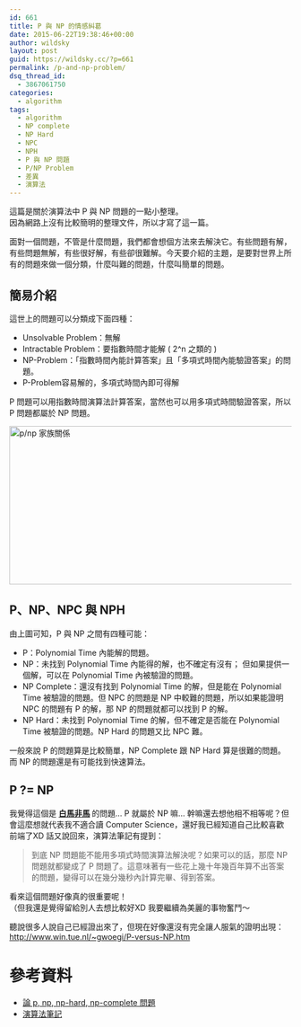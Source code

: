 ```yaml
---
id: 661
title: P 與 NP 的情感糾葛
date: 2015-06-22T19:38:46+00:00
author: wildsky
layout: post
guid: https://wildsky.cc/?p=661
permalink: /p-and-np-problem/
dsq_thread_id:
  - 3867061750
categories:
  - algorithm
tags:
  - algorithm
  - NP complete
  - NP Hard
  - NPC
  - NPH
  - P 與 NP 問題
  - P/NP Problem
  - 差異
  - 演算法
---
```

<div class="pf-content">
  <p>
    這篇是關於演算法中 P 與 NP 問題的一點小整理。<br /> 因為網路上沒有比較簡明的整理文件，所以才寫了這一篇。
  </p>

  <p>
    面對一個問題，不管是什麼問題，我們都會想個方法來去解決它。有些問題有解，有些問題無解，有些很好解，有些卻很難解。今天要介紹的主題，是要對世界上所有的問題來做一個分類，什麼叫難的問題，什麼叫簡單的問題。
  </p>

  <p>
    <!--more-->
  </p>

  <h2>
    簡易介紹
  </h2>

  <p>
    這世上的問題可以分類成下面四種：
  </p>

  <ul>
    <li>
      Unsolvable Problem：無解
    </li>
    <li>
      Intractable Problem：要指數時間才能解 ( 2^n 之類的 )
    </li>
    <li>
      NP-Problem：「指數時間內能計算答案」且「多項式時間內能驗證答案」的問題。
    </li>
    <li>
      P-Problem容易解的，多項式時間內即可得解
    </li>
  </ul>

  <p>
    P 問題可以用指數時間演算法計算答案，當然也可以用多項式時間驗證答案，所以 P 問題都屬於 NP 問題。
  </p>

  <p>
    <img class="alignnone size-full wp-image-662" src="http://wildsky.cc/blog-images/2015/06/ntnucsie106.hackpad.com_ALvROjc4gl2_p.300160_1434875148642_2015-06-21-16-25-33-的螢幕擷圖.png" alt="p/np 家族關係" width="841" height="282" srcset="http://wildsky.cc/blog-images/2015/06/ntnucsie106.hackpad.com_ALvROjc4gl2_p.300160_1434875148642_2015-06-21-16-25-33-的螢幕擷圖-300x101.png 300w, http://wildsky.cc/blog-images/2015/06/ntnucsie106.hackpad.com_ALvROjc4gl2_p.300160_1434875148642_2015-06-21-16-25-33-的螢幕擷圖.png 841w" sizes="(max-width: 841px) 100vw, 841px" />
  </p>

  <h2>
    P、NP、NPC 與 NPH
  </h2>

  <p>
    由上圖可知，P 與 NP 之間有四種可能：
  </p>

  <ul>
    <li>
      P：Polynomial Time 內能解的問題。
    </li>
    <li>
      NP：未找到 Polynomial Time 內能得的解，也不確定有沒有； 但如果提供一個解，可以在 Polynomial Time 內被驗證的問題。
    </li>
    <li>
      NP Complete：還沒有找到 Polynomial Time 的解，但是能在 Polynomial Time 被驗證的問題。但 NPC 的問題是 NP 中較難的問題，所以如果能證明 NPC 的問題有 P 的解，那 NP 的問題就都可以找到 P 的解。
    </li>
    <li>
      NP Hard：未找到 Polynomial Time 的解，但不確定是否能在 Polynomial Time 被驗證的問題。NP Hard 的問題又比 NPC 難。
    </li>
  </ul>

  <p>
    一般來說 P 的問題算是比較簡單，NP Complete 跟 NP Hard 算是很難的問題。而 NP 的問題還是有可能找到快速算法。
  </p>

  <h2>
    P ?= NP
  </h2>

  <p>
    我覺得這個是 <strong><a href="http://boktakhk4.pixnet.net/blog/post/26093482">白馬非馬</a> </strong>的問題… P 就屬於 NP 嘛… 幹嘛還去想他相不相等呢？但會這麼想就代表我不適合讀 Computer Science，還好我已經知道自己比較喜歡前端了XD 話又說回來，演算法筆記有提到：
  </p>

  <blockquote>
    <p>
      到底 NP 問題能不能用多項式時間演算法解決呢？如果可以的話，那麼 NP 問題就都變成了 P 問題了。這意味著有一些花上幾十年幾百年算不出答案的問題，變得可以在幾分幾秒內計算完畢、得到答案。
    </p>
  </blockquote>

  <p>
    看來這個問題好像真的很重要呢！<br /> （但我還是覺得留給別人去想比較好XD 我要繼續為美麗的事物奮鬥～
  </p>

  <p>
    聽說很多人說自己已經證出來了，但現在好像還沒有完全讓人服氣的證明出現：<a href="http://www.win.tue.nl/%7Egwoegi/P-versus-NP.htm">http://www.win.tue.nl/~gwoegi/P-versus-NP.htm </a>
  </p>

  <h1>
    參考資料
  </h1>

  <ul>
    <li>
      <a href="http://bluelove1968.pixnet.net/blog/post/222283186-論p,np,np-hard,np-complete問題">論 p, np, np-hard, np-complete 問題</a>
    </li>
    <li>
      <a href="http://www.csie.ntnu.edu.tw/~u91029/Algorithm.html">演算法筆記</a>
    </li>
  </ul>
</div>
